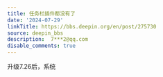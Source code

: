 ```yaml
---
title: 任务栏插件都没有了
date: '2024-07-29'
linkTitle: https://bbs.deepin.org/en/post/275730
source: deepin_bbs
description:  7***2@qq.com 
disable_comments: true
---
```

升级7.26后，系统
